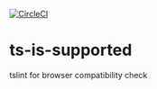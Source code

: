 [![CircleCI](https://circleci.com/gh/sahilpurav/ts-is-supported.svg?style=svg)](https://circleci.com/gh/sahilpurav/ts-is-supported)

# ts-is-supported
tslint for browser compatibility check
